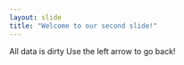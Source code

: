```yaml
---
layout: slide
title: "Welcome to our second slide!"
---
```

All data is dirty
Use the left arrow to go back!

